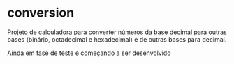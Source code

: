 # conversion
Projeto de calculadora para converter números da base decimal para outras bases (binário, octadecimal e hexadecimal) e de outras bases para decimal.

Ainda em fase de teste e começando a ser desenvolvido
